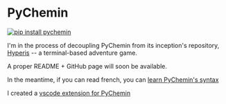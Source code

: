 # PyChemin
[![pip install pychemin](https://img.shields.io/badge/pip%20install-pychemin-blue)](https://pypi.org/project/pychemin)

I'm in the process of decoupling PyChemin from its inception's repository, [Hyperis](github.com/ewen-lbh/hyperis) -- a terminal-based adventure game.

A proper README + GitHub page will soon be available.

In the meantime, if you can read french, you can [learn PyChemin's syntax](https://ewen-lbh.github.io/hyperis)

I created a [vscode extension for PyChemin](https://github.com/ewen-lbh/vscode-pychemin)
